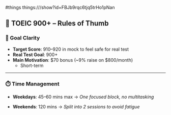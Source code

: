 #things things:///show?id=FBJb9rqc6tjq5trHo1pNan

## 🧠 TOEIC 900+ – Rules of Thumb

### 🎯 Goal Clarity
- **Target Score**: 910–920 in mock to feel safe for real test
- **Real Test Goal**: 900+
- **Main Motivation**: $70 bonus (~9% raise on $800/month)
    - Short-term
---

### ⏱️ Time Management

- **Weekdays**: 45–60 mins max → _One focused block, no multitasking_
    
- **Weekends**: 120 mins → _Split into 2 sessions to avoid fatigue_